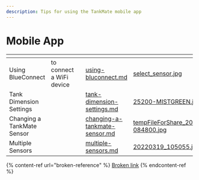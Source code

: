 ```yaml
---
description: Tips for using the TankMate mobile app
---
```


# Mobile App

<table data-view="cards"><thead><tr><th></th><th></th><th></th><th data-hidden data-card-target data-type="content-ref"></th><th data-hidden data-card-cover data-type="files"></th></tr></thead><tbody><tr><td>Using BlueConnect </td><td>to connect a WiFi device</td><td></td><td><a href="../../wi-fi-connectivity/using-bluconnect.md">using-bluconnect.md</a></td><td><a href="../../.gitbook/assets/select_sensor.jpg">select_sensor.jpg</a></td></tr><tr><td>Tank Dimension Settings</td><td></td><td></td><td><a href="tank-dimension-settings.md">tank-dimension-settings.md</a></td><td><a href="../../.gitbook/assets/25200-MISTGREEN.jpg">25200-MISTGREEN.jpg</a></td></tr><tr><td>Changing a TankMate Sensor</td><td></td><td></td><td><a href="changing-a-tankmate-sensor.md">changing-a-tankmate-sensor.md</a></td><td><a href="../../.gitbook/assets/tempFileForShare_20230120-084800.jpg">tempFileForShare_20230120-084800.jpg</a></td></tr><tr><td>Multiple Sensors</td><td></td><td></td><td><a href="multiple-sensors.md">multiple-sensors.md</a></td><td><a href="../../.gitbook/assets/20220319_105055.jpg">20220319_105055.jpg</a></td></tr></tbody></table>

{% content-ref url="broken-reference" %}
[Broken link](broken-reference)
{% endcontent-ref %}

